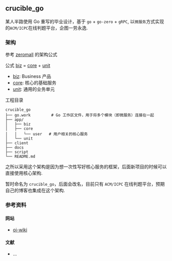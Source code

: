 ## crucible_go

某人半路使用 Go 重写的毕业设计，基于 `go` + `go-zero` + `gRPC`, 以`微服务`方式实现的`ACM/ICPC`在线判题平台，企图一劳永逸.

### 架构

参考 [zeromall](https://github.com/zeromicro/zeromall) 的架构公式

公式 [biz](app/biz) = [core](app/core) + [unit](app/unit)

- [biz](app/biz):  Business 产品
- [core](app/core): 核心的基础服务
- [unit](app/unit): 通用的业务单元

工程目录

```
crucible_go
├── go.work         # Go 工作区文件，用于将多个模块（即微服务）连接在一起
├── app/
│   ├── biz
│   ├── core
│   │   └── user   # 用户相关的核心服务
│   └── unit
├── client
├── docs
├── script
└── README.md
```

之所以采用这个架构是因为想一次性写好核心服务的框架，后面新项目的时候可以直接使用核心架构.

暂时命名为 `crucible_go`，后面会改名，目前只有 `ACM/ICPC` 在线判题平台，预期自己的博客也集成在这个架构.

### 参考资料

#### 网站

- [oi-wiki](https://oi-wiki.org/)

#### 文献

- ...